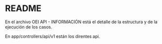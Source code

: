 # README

En el archivo OEI API - INFORMACIÓN está el detalle de la estructura y de la ejecución de los casos.

En app/controllers/api/v1 están los direntes api.
